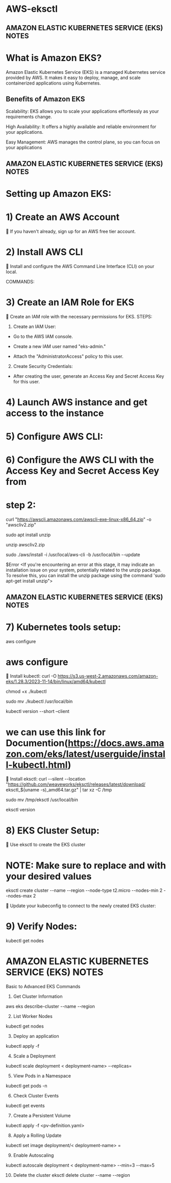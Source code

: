 # AWS-eksctl


## AMAZON ELASTIC KUBERNETES SERVICE (EKS) NOTES

# What is Amazon EKS?

 Amazon Elastic Kubernetes Service (EKS) is a managed Kubernetes service provided 
by AWS. It makes it easy to deploy, manage, and scale containerized applications 
using Kubernetes.

## Benefits of Amazon EKS 

Scalability: EKS allows you to scale your applications effortlessly as your 
requirements change.

High Availability: It offers a highly available and reliable environment for your 
applications.

Easy Management: AWS manages the control plane, so you can focus on your 
applications


 
## AMAZON ELASTIC KUBERNETES SERVICE (EKS) NOTES

# Setting up Amazon EKS:

# 1) Create an AWS Account

 If you haven't already, sign up for an AWS free tier account.

# 2) Install AWS CLI

 Install and configure the AWS Command Line Interface (CLI) on your 
local.

COMMANDS:

# 3) Create an IAM Role for EKS
 Create an IAM role with the necessary permissions for EKS.
STEPS:
1. Create an IAM User:

* Go to the AWS IAM console.

* Create a new IAM user named "eks-admin."

* Attach the "AdministratorAccess" policy to this user.

2. Create Security Credentials:

* After creating the user, generate an Access Key and Secret Access 
Key for this user.
# 4) Launch AWS instance and get access to the instance
# 5) Configure AWS CLI:
# 6) Configure the AWS CLI with the Access Key and Secret Access Key from 



# step 2:

curl "https://awscli.amazonaws.com/awscli-exe-linux-x86_64.zip" -o "awscliv2.zip"

sudo apt install unzip

unzip awscliv2.zip

sudo ./aws/install -i /usr/local/aws-cli -b /usr/local/bin --update

$Error <If you're encountering an error at this stage, it may indicate an installation issue on your system, potentially related to the unzip package. To resolve this, you can install the unzip package using the command 'sudo apt-get install unzip">

## AMAZON ELASTIC KUBERNETES SERVICE (EKS) NOTES

# 7) Kubernetes tools setup:
aws configure

   # aws configure
 Install kubectl:
curl -O https://s3.us-west-2.amazonaws.com/amazon-eks/1.28.3/2023-11-14/bin/linux/amd64/kubectl

chmod +x ./kubectl

sudo mv ./kubectl /usr/local/bin

kubectl version --short –client

# we can use this link for Documention(https://docs.aws.amazon.com/eks/latest/userguide/install-kubectl.html)

 Install eksctl:
curl --silent --location 
"https://github.com/weaveworks/eksctl/releases/latest/download/
eksctl_$(uname -s)_amd64.tar.gz" | tar xz -C /tmp

sudo mv /tmp/eksctl /usr/local/bin

eksctl version

# 8) EKS Cluster Setup:

 Use eksctl to create the EKS cluster

# NOTE: Make sure to replace <cluster-name> and <region> with your desired values

eksctl create cluster --name <cluster-name> --region <region> --node-type 
t2.micro --nodes-min 2 --nodes-max 2

 Update your kubeconfig to connect to the newly created EKS cluster:

# 9) Verify Nodes:

kubectl get nodes

# AMAZON ELASTIC KUBERNETES SERVICE (EKS) NOTES

Basic to Advanced EKS Commands 

1. Get Cluster Information

aws eks describe-cluster --name <cluster-name> --region <region>

2. List Worker Nodes

kubectl get nodes

3. Deploy an application

kubectl apply -f <yaml-file>

4. Scale a Deployment

 kubectl scale deployment < deployment-name> --replicas=<number>
 
5. View Pods in a Namespace

kubectl get pods -n <namespace>

6. Check Cluster Events

kubectl get events

7. Create a Persistent Volume

kubectl apply -f <pv-definition.yaml>

8. Apply a Rolling Update

kubectl set image deployment/< deployment-name> <container-name>=<new-image>

9. Enable Autoscaling

kubectl autoscale deployment < deployment-name> --min=3 --max=5

10. Delete the cluster
eksctl delete cluster --name <cluster-name> --region <region-name>




